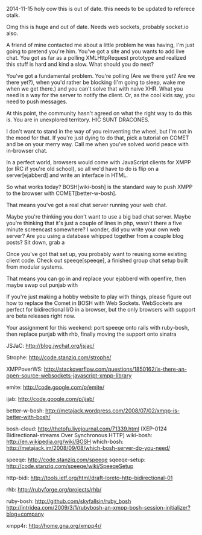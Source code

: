 2014-11-15 holy cow this is out of date. this needs to be updated to referece otalk.


Omg this is huge and out of date. Needs web sockets, probably socket.io also. 



A friend of mine contacted me about a little problem he was having, I'm just going to pretend you're him. You've got a site and you wants to add live chat. You got as far as a polling XMLHttpRequest prototype and realized this stuff is hard and kind a slow. What should you do next?

You've got a fundamental problem. You're polling (Are we there yet? Are we there yet?), when you'd rather be blocking (I'm going to sleep, wake me when we get there.) and you can't solve that with naive XHR. What you need is a way for the server to notify the client. Or, as the cool kids say, you need to push messages.

At this point, the community hasn't agreed on what the right way to do this is. You are in unexplored territory. HIC SUNT DRACONES.

I don't want to stand in the way of you reinventing the wheel, but I'm not in the mood for that. If you're just dying to do that, pick a tutorial on COMET and be on your merry way. Call me when you've solved world peace with in-browser chat.

In a perfect world, browsers would come with JavaScript clients for XMPP (or IRC if you're old school), so all we'd have to do is flip on a server[ejabberd] and write an interface in HTML.

So what works today? BOSH[wiki-bosh] is the standard way to push XMPP to the browser with COMET[better-w-bosh].

That means you've got a real chat server running your web chat.

Maybe you're thinking you don't want to use a big bad chat server. Maybe you're thinking that it's just a couple of lines in php, wasn't there a five minute screencast somewhere? I wonder, did you write your own web server? Are you using a database whipped together from a couple blog posts? Sit down, grab a 

Once you've got that set up, you probably want to reusing some existing client code. Check out speeqe[speeqe], a finished group chat setup built from modular systems.

That means you can go in and replace your ejabberd with openfire, then maybe swap out punjab with 

If you're just making a hobby website to play with things, please figure out how to replace the Comet in BOSH with Web Sockets. WebSockets are perfect for bidirectional I/O in a browser, but the only browsers with support are beta releases right now.

Your assignment for this weekend: port speeqe onto rails with ruby-bosh, then replace punjab with rhb, finally moving the support onto sinatra






JSJaC: http://blog.jwchat.org/jsjac/

Strophe: http://code.stanziq.com/strophe/

XMPPoverWS: http://stackoverflow.com/questions/1850162/is-there-an-open-source-websockets-javascript-xmpp-library

emite: http://code.google.com/p/emite/

ijab: http://code.google.com/p/ijab/

better-w-bosh: http://metajack.wordpress.com/2008/07/02/xmpp-is-better-with-bosh/

bosh-cloud: http://thetofu.livejournal.com/71339.html
(XEP-0124 Bidirectional-streams Over Synchronous HTTP)
wiki-bosh: http://en.wikipedia.org/wiki/BOSH
which-bosh: http://metajack.im/2008/09/08/which-bosh-server-do-you-need/

speeqe: http://code.stanziq.com/speeqe
sqeeqe-setup: http://code.stanziq.com/speeqe/wiki/SpeeqeSetup

http-bidi: http://tools.ietf.org/html/draft-loreto-http-bidirectional-01

rhb: http://rubyforge.org/projects/rhb/

ruby-bosh: http://github.com/skyfallsin/ruby_bosh
http://intridea.com/2009/3/1/rubybosh-an-xmpp-bosh-session-initializer?blog=company

xmpp4r: http://home.gna.org/xmpp4r/
